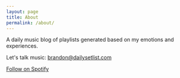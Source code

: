 ```yaml
---
layout: page
title: About
permalink: /about/
---
```

A daily music blog of playlists generated based on my emotions and experiences.

Let's talk music: [brandon@dailysetlist.com](mailto:brandon@dailysetlist.com)

[Follow on Spotify](https://open.spotify.com/user/brandong954?si=e0499eb750304c4e)